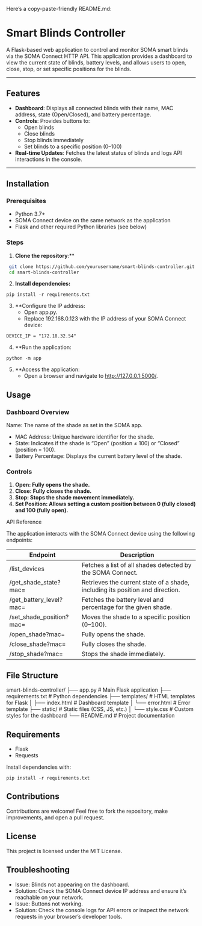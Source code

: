 Here’s a copy-paste-friendly README.md:

# Smart Blinds Controller

A Flask-based web application to control and monitor SOMA smart blinds via the SOMA Connect HTTP API. This application provides a dashboard to view the current state of blinds, battery levels, and allows users to open, close, stop, or set specific positions for the blinds.

---

## Features
- **Dashboard**: Displays all connected blinds with their name, MAC address, state (Open/Closed), and battery percentage.
- **Controls**: Provides buttons to:
  - Open blinds
  - Close blinds
  - Stop blinds immediately
  - Set blinds to a specific position (0–100)
- **Real-time Updates**: Fetches the latest status of blinds and logs API interactions in the console.

---

## Installation

### Prerequisites
- Python 3.7+
- SOMA Connect device on the same network as the application
- Flask and other required Python libraries (see below)

### Steps
1. **Clone the repository**:**
  ```bash
   git clone https://github.com/yourusername/smart-blinds-controller.git
   cd smart-blinds-controller
   ```

2. **Install dependencies:**

``pip install -r requirements.txt``


3.	**Configure the IP address:
	- Open app.py.
	- Replace 192.168.0.123 with the IP address of your SOMA Connect device:

```DEVICE_IP = "172.18.32.54"```

4.	**Run the application:

```python -m app```


5.	**Access the application:
	- Open a browser and navigate to http://127.0.0.1:5000/.

## Usage

### Dashboard Overview

Name: The name of the shade as set in the SOMA app.
- MAC Address: Unique hardware identifier for the shade.
- State: Indicates if the shade is “Open” (position ≠ 100) or “Closed” (position = 100).
- Battery Percentage: Displays the current battery level of the shade.

### Controls

1.	**Open: Fully opens the shade.**
2.	**Close: Fully closes the shade.**
3.	**Stop: Stops the shade movement immediately.**
4.	**Set Position: Allows setting a custom position between 0 (fully closed) and 100 (fully open).**

API Reference

The application interacts with the SOMA Connect device using the following endpoints:

|Endpoint | Description |
| --- | -- | 
|/list_devices | Fetches a list of all shades detected by the SOMA Connect.|
|/get_shade_state?mac=<MAC>	| Retrieves the current state of a shade, including its position and direction.|
|/get_battery_level?mac=<MAC>	| Fetches the battery level and percentage for the given shade.|
|/set_shade_position?mac=<MAC>	| Moves the shade to a specific position (0–100).|
|/open_shade?mac=<MAC>	| Fully opens the shade.|
|/close_shade?mac=<MAC>	| Fully closes the shade.|
|/stop_shade?mac=<MAC>	| Stops the shade immediately.|



## File Structure

smart-blinds-controller/
├── app.py                  # Main Flask application
├── requirements.txt        # Python dependencies
├── templates/              # HTML templates for Flask
│   ├── index.html          # Dashboard template
│   └── error.html          # Error template
├── static/                 # Static files (CSS, JS, etc.)
│   └── style.css           # Custom styles for the dashboard
└── README.md               # Project documentation

## Requirements

- Flask
- Requests

Install dependencies with:

```pip install -r requirements.txt```

## Contributions

Contributions are welcome! Feel free to fork the repository, make improvements, and open a pull request.

## License

This project is licensed under the MIT License.

## Troubleshooting
- Issue: Blinds not appearing on the dashboard.
- Solution: Check the SOMA Connect device IP address and ensure it’s reachable on your network.
- Issue: Buttons not working.
- Solution: Check the console logs for API errors or inspect the network requests in your browser’s developer tools.

